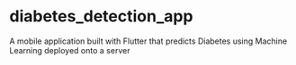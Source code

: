 # diabetes_detection_app
A mobile application built with Flutter that predicts Diabetes using Machine Learning deployed onto a server 
